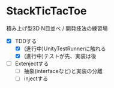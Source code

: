 # StackTicTacToe
積み上げ型3D N目並べ / 開発技法の練習場


- [x] TDDする
  - [x] (進行中)UnityTestRunnerに触れる
  - [x] (進行中)テストが先、実装は後
- [ ] Extenjectする
  - [ ] 抽象(interfaceなど)と実装の分離
  - [ ] injectする
